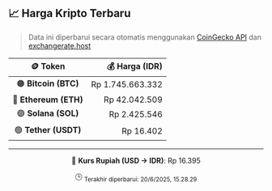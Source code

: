 

<!-- HARGA_KRIPTO -->
## 📈 Harga Kripto Terbaru

> Data ini diperbarui secara otomatis menggunakan [CoinGecko API](https://www.coingecko.com/) dan [exchangerate.host](https://exchangerate.host/)

<div align="center">

| 🪙 Token | 💰 Harga (IDR) |
|:------:|---------------:|
| 🟠 **Bitcoin (BTC)**   | Rp 1.745.663.332 |
| 🔵 **Ethereum (ETH)**  | Rp 42.042.509 |
| 🟣 **Solana (SOL)**    | Rp 2.425.546 |
| 🟢 **Tether (USDT)**   | Rp 16.402 |

---

💱 **Kurs Rupiah (USD → IDR)**: Rp 16.395

🕒 <sub>Terakhir diperbarui: 20/6/2025, 15.28.29</sub>

</div>
<!-- /HARGA_KRIPTO -->